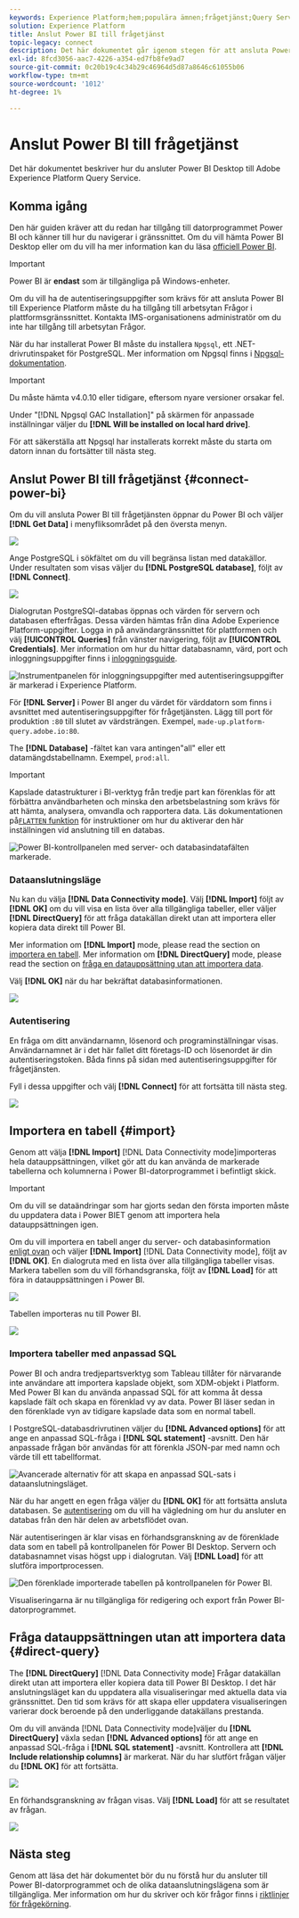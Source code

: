 ```yaml
---
keywords: Experience Platform;hem;populära ämnen;frågetjänst;Query Service;Power BI;power bi;connect to query service;
solution: Experience Platform
title: Anslut Power BI till frågetjänst
topic-legacy: connect
description: Det här dokumentet går igenom stegen för att ansluta Power BI med Adobe Experience Platform Query Service.
exl-id: 8fcd3056-aac7-4226-a354-ed7fb8fe9ad7
source-git-commit: 0c20b19c4c34b29c46964d5d87a8646c61055b06
workflow-type: tm+mt
source-wordcount: '1012'
ht-degree: 1%

---
```


# Anslut Power BI till frågetjänst

Det här dokumentet beskriver hur du ansluter Power BI Desktop till Adobe Experience Platform Query Service.

## Komma igång

Den här guiden kräver att du redan har tillgång till datorprogrammet Power BI och känner till hur du navigerar i gränssnittet. Om du vill hämta Power BI Desktop eller om du vill ha mer information kan du läsa [officiell Power BI](https://docs.microsoft.com/en-us/power-bi/).

>[!IMPORTANT]
>
> Power BI är **endast** som är tillgängliga på Windows-enheter.

Om du vill ha de autentiseringsuppgifter som krävs för att ansluta Power BI till Experience Platform måste du ha tillgång till arbetsytan Frågor i plattformsgränssnittet. Kontakta IMS-organisationens administratör om du inte har tillgång till arbetsytan Frågor.

När du har installerat Power BI måste du installera `Npgsql`, ett .NET-drivrutinspaket för PostgreSQL. Mer information om Npgsql finns i [Npgsql-dokumentation](https://www.npgsql.org/doc/index.html).

>[!IMPORTANT]
>
>Du måste hämta v4.0.10 eller tidigare, eftersom nyare versioner orsakar fel.

Under &quot;[!DNL Npgsql GAC Installation]&quot; på skärmen för anpassade inställningar väljer du **[!DNL Will be installed on local hard drive]**.

För att säkerställa att Npgsql har installerats korrekt måste du starta om datorn innan du fortsätter till nästa steg.

## Anslut Power BI till frågetjänst {#connect-power-bi}

Om du vill ansluta Power BI till frågetjänsten öppnar du Power BI och väljer **[!DNL Get Data]** i menyfliksområdet på den översta menyn.

![](../images/clients/power-bi/open-power-bi.png)

Ange PostgreSQL i sökfältet om du vill begränsa listan med datakällor. Under resultaten som visas väljer du **[!DNL PostgreSQL database]**, följt av **[!DNL Connect]**.

![](../images/clients/power-bi/get-data.png)

Dialogrutan PostgreSQl-databas öppnas och värden för servern och databasen efterfrågas. Dessa värden hämtas från dina Adobe Experience Platform-uppgifter. Logga in på användargränssnittet för plattformen och välj **[!UICONTROL Queries]** från vänster navigering, följt av **[!UICONTROL Credentials]**. Mer information om hur du hittar databasnamn, värd, port och inloggningsuppgifter finns i [inloggningsguide](../ui/credentials.md).

![Instrumentpanelen för inloggningsuppgifter med autentiseringsuppgifter är markerad i Experience Platform.](../images/clients/power-bi/query-service-credentials-page.png)

För **[!DNL Server]** i Power BI anger du värdet för värddatorn som finns i avsnittet med autentiseringsuppgifter för frågetjänsten. Lägg till port för produktion `:80` till slutet av värdsträngen. Exempel, `made-up.platform-query.adobe.io:80`.

The **[!DNL Database]** -fältet kan vara antingen&quot;all&quot; eller ett datamängdstabellnamn. Exempel, `prod:all`.

>[!IMPORTANT]
>
>Kapslade datastrukturer i BI-verktyg från tredje part kan förenklas för att förbättra användbarheten och minska den arbetsbelastning som krävs för att hämta, analysera, omvandla och rapportera data. Läs dokumentationen på[`FLATTEN` funktion](../best-practices/flatten-nested-data.md) för instruktioner om hur du aktiverar den här inställningen vid anslutning till en databas.

![Power BI-kontrollpanelen med server- och databasindatafälten markerade.](../images/clients/power-bi/postgresql-database-dialog.png)

### Dataanslutningsläge

Nu kan du välja **[!DNL Data Connectivity mode]**. Välj **[!DNL Import]** följt av **[!DNL OK]** om du vill visa en lista över alla tillgängliga tabeller, eller väljer **[!DNL DirectQuery]** för att fråga datakällan direkt utan att importera eller kopiera data direkt till Power BI.

Mer information om **[!DNL Import]** mode, please read the section on [importera en tabell](#import). Mer information om **[!DNL DirectQuery]** mode, please read the section on [fråga en datauppsättning utan att importera data](#direct-query).

Välj **[!DNL OK]** när du har bekräftat databasinformationen.

![](../images/clients/power-bi/connectivity-mode.png)

### Autentisering

En fråga om ditt användarnamn, lösenord och programinställningar visas. Användarnamnet är i det här fallet ditt företags-ID och lösenordet är din autentiseringstoken. Båda finns på sidan med autentiseringsuppgifter för frågetjänsten.

Fyll i dessa uppgifter och välj **[!DNL Connect]** för att fortsätta till nästa steg.

![](../images/clients/power-bi/import-mode.png)

## Importera en tabell {#import}

Genom att välja **[!DNL Import]** [!DNL Data Connectivity mode]importeras hela datauppsättningen, vilket gör att du kan använda de markerade tabellerna och kolumnerna i Power BI-datorprogrammet i befintligt skick.

>[!IMPORTANT]
>
>Om du vill se dataändringar som har gjorts sedan den första importen måste du uppdatera data i Power BIET genom att importera hela datauppsättningen igen.

Om du vill importera en tabell anger du server- och databasinformation [enligt ovan](#connect-power-bi) och väljer **[!DNL Import]** [!DNL Data Connectivity mode], följt av **[!DNL OK]**. En dialogruta med en lista över alla tillgängliga tabeller visas. Markera tabellen som du vill förhandsgranska, följt av **[!DNL Load]** för att föra in datauppsättningen i Power BI.

![](../images/clients/power-bi/preview-table.png)

Tabellen importeras nu till Power BI.

![](../images/clients/power-bi/import-table.png)

### Importera tabeller med anpassad SQL

Power BI och andra tredjepartsverktyg som Tableau tillåter för närvarande inte användare att importera kapslade objekt, som XDM-objekt i Platform. Med Power BI kan du använda anpassad SQL för att komma åt dessa kapslade fält och skapa en förenklad vy av data. Power BI läser sedan in den förenklade vyn av tidigare kapslade data som en normal tabell.

I PostgreSQL-databasdrivrutinen väljer du **[!DNL Advanced options]** för att ange en anpassad SQL-fråga i **[!DNL SQL statement]** -avsnitt. Den här anpassade frågan bör användas för att förenkla JSON-par med namn och värde till ett tabellformat.

![Avancerade alternativ för att skapa en anpassad SQL-sats i dataanslutningsläget.](../images/clients/power-bi/custom-sql-statement.png)

När du har angett en egen fråga väljer du **[!DNL OK]** för att fortsätta ansluta databasen. Se [autentisering](#authentication) om du vill ha vägledning om hur du ansluter en databas från den här delen av arbetsflödet ovan.

När autentiseringen är klar visas en förhandsgranskning av de förenklade data som en tabell på kontrollpanelen för Power BI Desktop. Servern och databasnamnet visas högst upp i dialogrutan. Välj **[!DNL Load]** för att slutföra importprocessen.

![Den förenklade importerade tabellen på kontrollpanelen för Power BI.](../images/clients/power-bi/imported-table-preview.png)

Visualiseringarna är nu tillgängliga för redigering och export från Power BI-datorprogrammet.

## Fråga datauppsättningen utan att importera data {#direct-query}

The **[!DNL DirectQuery]** [!DNL Data Connectivity mode] Frågar datakällan direkt utan att importera eller kopiera data till Power BI Desktop. I det här anslutningsläget kan du uppdatera alla visualiseringar med aktuella data via gränssnittet. Den tid som krävs för att skapa eller uppdatera visualiseringen varierar dock beroende på den underliggande datakällans prestanda.

Om du vill använda [!DNL Data Connectivity mode]väljer du **[!DNL DirectQuery]** växla sedan **[!DNL Advanced options]** för att ange en anpassad SQL-fråga i **[!DNL SQL statement]** -avsnitt. Kontrollera att **[!DNL Include relationship columns]** är markerat. När du har slutfört frågan väljer du **[!DNL OK]** för att fortsätta.

![](../images/clients/power-bi/direct-query-mode.png)

En förhandsgranskning av frågan visas. Välj **[!DNL Load]** för att se resultatet av frågan.

![](../images/clients/power-bi/preview-direct-query.png)

## Nästa steg

Genom att läsa det här dokumentet bör du nu förstå hur du ansluter till Power BI-datorprogrammet och de olika dataanslutningslägena som är tillgängliga. Mer information om hur du skriver och kör frågor finns i [riktlinjer för frågekörning](../best-practices/writing-queries.md).

